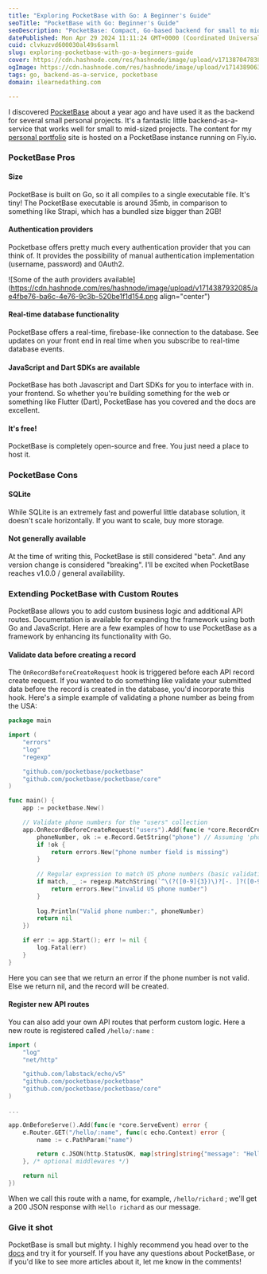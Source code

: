 ```yaml
---
title: "Exploring PocketBase with Go: A Beginner's Guide"
seoTitle: "PocketBase with Go: Beginner's Guide"
seoDescription: "PocketBase: Compact, Go-based backend for small to mid-sized projects with real-time database and extensive auth options"
datePublished: Mon Apr 29 2024 11:11:24 GMT+0000 (Coordinated Universal Time)
cuid: clvkuzvd600030al49s6sarml
slug: exploring-pocketbase-with-go-a-beginners-guide
cover: https://cdn.hashnode.com/res/hashnode/image/upload/v1713870478386/9e978728-84f6-4b3b-9780-a5cfe2e0816a.png
ogImage: https://cdn.hashnode.com/res/hashnode/image/upload/v1714389063927/6dc0a424-fdd0-4879-9083-bdbdac348658.png
tags: go, backend-as-a-service, pocketbase
domain: ilearnedathing.com

---
```


I discovered [PocketBase](https://pocketbase.io) about a year ago and have used it as the backend for several small personal projects. It's a fantastic little backend-as-a-service that works well for small to mid-sized projects. The content for my [personal portfolio](https://richardwestmoreland.com) site is hosted on a PocketBase instance running on Fly.io.

### PocketBase Pros

#### Size

PocketBase is built on Go, so it all compiles to a single executable file. It's tiny! The PocketBase executable is around 35mb, in comparison to something like Strapi, which has a bundled size bigger than 2GB!

#### Authentication providers

Pocketbase offers pretty much every authentication provider that you can think of. It provides the possibility of manual authentication implementation (username, password) and 0Auth2.

![Some of the auth providers available](https://cdn.hashnode.com/res/hashnode/image/upload/v1714387932085/ae4fbe76-ba6c-4e76-9c3b-520be1f1d154.png align="center")

#### Real-time database functionality

PocketBase offers a real-time, firebase-like connection to the database. See updates on your front end in real time when you subscribe to real-time database events.

#### JavaScript and Dart SDKs are available

PocketBase has both Javascript and Dart SDKs for you to interface with in. your frontend. So whether you're building something for the web or something like Flutter (Dart), PocketBase has you covered and the docs are excellent.

#### It's free!

PocketBase is completely open-source and free. You just need a place to host it.

### PocketBase Cons

#### SQLite

While SQLite is an extremely fast and powerful little database solution, it doesn't scale horizontally. If you want to scale, buy more storage.

#### Not generally available

At the time of writing this, PocketBase is still considered "beta". And any version change is considered "breaking". I'll be excited when PocketBase reaches v1.0.0 / general availability.

### Extending PocketBase with Custom Routes

PocketBase allows you to add custom business logic and additional API routes. Documentation is available for expanding the framework using both Go and JavaScript. Here are a few examples of how to use PocketBase as a framework by enhancing its functionality with Go.

#### Validate data before creating a record

The `OnRecordBeforeCreateRequest` hook is triggered before each API record create request. If you wanted to do something like validate your submitted data before the record is created in the database, you'd incorporate this hook. Here's a simple example of validating a phone number as being from the USA:

```go
package main

import (
    "errors"
    "log"
    "regexp"

    "github.com/pocketbase/pocketbase"
    "github.com/pocketbase/pocketbase/core"
)

func main() {
    app := pocketbase.New()

    // Validate phone numbers for the "users" collection
    app.OnRecordBeforeCreateRequest("users").Add(func(e *core.RecordCreateEvent) error {
        phoneNumber, ok := e.Record.GetString("phone") // Assuming 'phone' is the field name
        if !ok {
            return errors.New("phone number field is missing")
        }
        
        // Regular expression to match US phone numbers (basic validation)
        if match, _ := regexp.MatchString(`^\(?([0-9]{3})\)?[-. ]?([0-9]{3})[-. ]?([0-9]{4})$`, phoneNumber); !match {
            return errors.New("invalid US phone number")
        }
        
        log.Println("Valid phone number:", phoneNumber)
        return nil
    })

    if err := app.Start(); err != nil {
        log.Fatal(err)
    }
}
```

Here you can see that we return an error if the phone number is not valid. Else we return nil, and the record will be created.

#### Register new API routes

You can also add your own API routes that perform custom logic. Here a new route is registered called `/hello/:name` :

```go
import (
    "log"
    "net/http"

    "github.com/labstack/echo/v5"
    "github.com/pocketbase/pocketbase"
    "github.com/pocketbase/pocketbase/core"
)

...

app.OnBeforeServe().Add(func(e *core.ServeEvent) error {
    e.Router.GET("/hello/:name", func(c echo.Context) error {
        name := c.PathParam("name")

        return c.JSON(http.StatusOK, map[string]string{"message": "Hello " + name})
    }, /* optional middlewares */)

    return nil
})
```

When we call this route with a name, for example, `/hello/richard` ; we'll get a 200 JSON response with `Hello richard` as our message.

### Give it shot

PocketBase is small but mighty. I highly recommend you head over to the [docs](https://pocketbase.io/docs/) and try it for yourself. If you have any questions about PocketBase, or if you'd like to see more articles about it, let me know in the comments!
